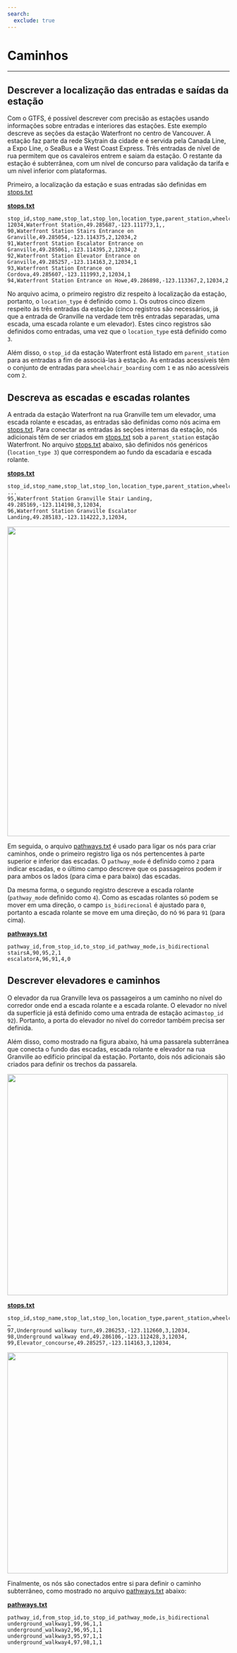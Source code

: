 ```yaml
---
search:
  exclude: true
---
```


# Caminhos

<hr/>

## Descrever a localização das entradas e saídas da estação

Com o GTFS, é possível descrever com precisão as estações usando informações sobre entradas e interiores das estações. Este exemplo descreve as seções da estação Waterfront no centro de Vancouver. A estação faz parte da rede Skytrain da cidade e é servida pela Canada Line, a Expo Line, o SeaBus e a West Coast Express. Três entradas de nível de rua permitem que os cavaleiros entrem e saiam da estação. O restante da estação é subterrânea, com um nível de concurso para validação da tarifa e um nível inferior com plataformas.

Primeiro, a localização da estação e suas entradas são definidas em [stops.txt](../../reference/#pathwaystxt)

[**stops.txt**](../../reference/#stopstxt)

    stop_id,stop_name,stop_lat,stop_lon,location_type,parent_station,wheelchair_boarding
    12034,Waterfront Station,49.285687,-123.111773,1,,
    90,Waterfront Station Stairs Entrance on Granville,49.285054,-123.114375,2,12034,2
    91,Waterfront Station Escalator Entrance on Granville,49.285061,-123.114395,2,12034,2
    92,Waterfront Station Elevator Entrance on Granville,49.285257,-123.114163,2,12034,1
    93,Waterfront Station Entrance on Cordova,49.285607,-123.111993,2,12034,1
    94,Waterfront Station Entrance on Howe,49.286898,-123.113367,2,12034,2

No arquivo acima, o primeiro registro diz respeito à localização da estação, portanto, o `location_type` é definido como `1`. Os outros cinco dizem respeito às três entradas da estação (cinco registros são necessários, já que a entrada de Granville na verdade tem três entradas separadas, uma escada, uma escada rolante e um elevador). Estes cinco registros são definidos como entradas, uma vez que o `location_type` está definido como `3`.

Além disso, o `stop_id` da estação Waterfront está listado em `parent_station` para as entradas a fim de associá-las à estação. As entradas acessíveis têm o conjunto de entradas para `wheelchair_boarding` com `1` e as não acessíveis com `2`.

## Descreva as escadas e escadas rolantes

A entrada da estação Waterfront na rua Granville tem um elevador, uma escada rolante e escadas, as entradas são definidas como nós acima em [stops.txt](../../reference/#stopstxt). Para conectar as entradas às seções internas da estação, nós adicionais têm de ser criados em [stops.txt](../../reference/#stopstxt) sob a `parent_station` estação Waterfront. No arquivo [stops.txt](../../reference/#stopstxt) abaixo, são definidos nós genéricos (`location_type 3`) que correspondem ao fundo da escadaria e escada rolante.

[**stops.txt**](../../reference/#stopstxt)

    stop_id,stop_name,stop_lat,stop_lon,location_type,parent_station,wheelchair_boarding
    ...
    95,Waterfront Station Granville Stair Landing, 49.285169,-123.114198,3,12034,
    96,Waterfront Station Granville Escalator Landing,49.285183,-123.114222,3,12034,

<img class="center" src="../../../assets/pathways.png" width="700px"/>

Em seguida, o arquivo [pathways.txt](../../reference/#pathwaystxt) é usado para ligar os nós para criar caminhos, onde o primeiro registro liga os nós pertencentes à parte superior e inferior das escadas. O `pathway_mode` é definido como `2` para indicar escadas, e o último campo descreve que os passageiros podem ir para ambos os lados (para cima e para baixo) das escadas.

Da mesma forma, o segundo registro descreve a escada rolante (`pathway_mode` definido como `4`). Como as escadas rolantes só podem se mover em uma direção, o campo `is_bidirecional` é ajustado para `0`, portanto a escada rolante se move em uma direção, do nó `96` para `91` (para cima).

[**pathways.txt**](../../reference/#pathwaystxt)

    pathway_id,from_stop_id,to_stop_id_pathway_mode,is_bidirectional
    stairsA,90,95,2,1
    escalatorA,96,91,4,0

## Descrever elevadores e caminhos

O elevador da rua Granville leva os passageiros a um caminho no nível do corredor onde end a escada rolante e a escada rolante. O elevador no nível da superfície já está definido como uma entrada de estação acima`stop_id` `92`). Portanto, a porta do elevador no nível do corredor também precisa ser definida.

Além disso, como mostrado na figura abaixo, há uma passarela subterrânea que conecta o fundo das escadas, escada rolante e elevador na rua Granville ao edifício principal da estação. Portanto, dois nós adicionais são criados para definir os trechos da passarela.

<img class="center" src="../../../assets/pathways-2.png" width="500px"/>

[**stops.txt**](../../reference/#stopstxt)

    stop_id,stop_name,stop_lat,stop_lon,location_type,parent_station,wheelchair_boarding
    …
    97,Underground walkway turn,49.286253,-123.112660,3,12034,
    98,Underground walkway end,49.286106,-123.112428,3,12034,
    99,Elevator_concourse,49.285257,-123.114163,3,12034,

<img class="center" src="../../../assets/pathways-3.png" width="500px"/>

Finalmente, os nós são conectados entre si para definir o caminho subterrâneo, como mostrado no arquivo [pathways.txt](../../reference/#pathwaystxt) abaixo:

[**pathways.txt**](../../reference/#pathwaystxt)

    pathway_id,from_stop_id,to_stop_id_pathway_mode,is_bidirectional
    underground_walkway1,99,96,1,1
    underground_walkway2,96,95,1,1
    underground_walkway3,95,97,1,1
    underground_walkway4,97,98,1,1
